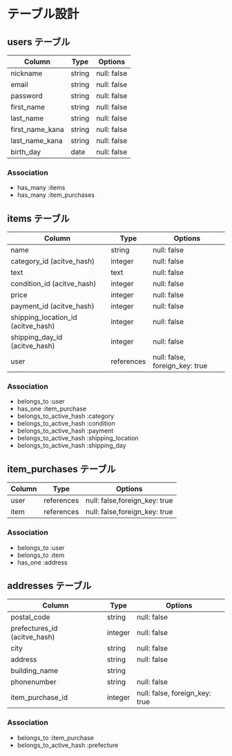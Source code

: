 # テーブル設計

## users テーブル

| Column           | Type    | Options     |
| ---------------- | ------- | ----------- |
| nickname         | string  | null: false |
| email            | string  | null: false |
| password         | string  | null: false |
| first_name       | string  | null: false |
| last_name      | string  | null: false |
| first_name_kana  | string  | null: false |
| last_name_kana | string  | null: false |
| birth_day        | date    | null: false |

### Association

- has_many :items
- has_many :item_purchases

## items テーブル

| Column                             | Type        | Options                        |
| ---------------------------------- | ----------- | ------------------------------ |
| name                               | string      | null: false                    |
| category_id (acitve_hash)          | integer     | null: false                    |
| text                               | text        | null: false                    |
| condition_id (acitve_hash)         | integer     | null: false                    |
| price                              | integer     | null: false                    |
| payment_id (acitve_hash)           | integer     | null: false                    |
| shipping_location_id (acitve_hash) | integer     | null: false                    |
| shipping_day_id (acitve_hash)      | integer     | null: false                    |
| user                               | references  | null: false, foreign_key: true |

### Association

- belongs_to :user
- has_one :item_purchase
- belongs_to_active_hash :category
- belongs_to_active_hash :condition
- belongs_to_active_hash :payment
- belongs_to_active_hash :shipping_location
- belongs_to_active_hash :shipping_day

## item_purchases テーブル

| Column  | Type       | Options                       |
| ------- | ---------- | ----------------------------- |
| user    | references | null: false,foreign_key: true |
| item    | references | null: false,foreign_key: true |

### Association

- belongs_to :user
- belongs_to :item
- has_one :address

## addresses テーブル

| Column                       | Type    | Options                        |
| ---------------------------- | ------- | ------------------------------ |
| postal_code                  | string  | null: false                    |
| prefectures_id (acitve_hash) | integer | null: false                    |
| city                         | string  | null: false                    |
| address                      | string  | null: false                    |
| building_name                | string  |                                |
| phonenumber                  | string  | null: false                    |
| item_purchase_id             | integer | null: false, foreign_key: true |

### Association

- belongs_to :item_purchase
- belongs_to_active_hash :prefecture
